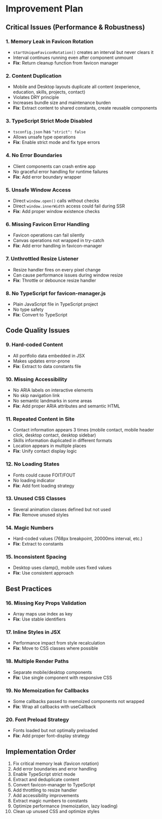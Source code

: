 # Improvement Plan

## Critical Issues (Performance & Robustness)

### 1. **Memory Leak in Favicon Rotation**
- `startUniqueFaviconRotation()` creates an interval but never clears it
- Interval continues running even after component unmount
- **Fix**: Return cleanup function from favicon manager

### 2. **Content Duplication**
- Mobile and Desktop layouts duplicate all content (experience, education, skills, projects, contact)
- Violates DRY principle
- Increases bundle size and maintenance burden
- **Fix**: Extract content to shared constants, create reusable components

### 3. **TypeScript Strict Mode Disabled**
- `tsconfig.json` has `"strict": false`
- Allows unsafe type operations
- **Fix**: Enable strict mode and fix type errors

### 4. **No Error Boundaries**
- Client components can crash entire app
- No graceful error handling for runtime failures
- **Fix**: Add error boundary wrapper

### 5. **Unsafe Window Access**
- Direct `window.open()` calls without checks
- Direct `window.innerWidth` access could fail during SSR
- **Fix**: Add proper window existence checks

### 6. **Missing Favicon Error Handling**
- Favicon operations can fail silently
- Canvas operations not wrapped in try-catch
- **Fix**: Add error handling in favicon-manager

### 7. **Unthrottled Resize Listener**
- Resize handler fires on every pixel change
- Can cause performance issues during window resize
- **Fix**: Throttle or debounce resize handler

### 8. **No TypeScript for favicon-manager.js**
- Plain JavaScript file in TypeScript project
- No type safety
- **Fix**: Convert to TypeScript

## Code Quality Issues

### 9. **Hard-coded Content**
- All portfolio data embedded in JSX
- Makes updates error-prone
- **Fix**: Extract to data constants file

### 10. **Missing Accessibility**
- No ARIA labels on interactive elements
- No skip navigation link
- No semantic landmarks in some areas
- **Fix**: Add proper ARIA attributes and semantic HTML

### 11. **Repeated Content in Site**
- Contact information appears 3 times (mobile contact, mobile header click, desktop contact, desktop sidebar)
- Skills information duplicated in different formats
- Location appears in multiple places
- **Fix**: Unify contact display logic

### 12. **No Loading States**
- Fonts could cause FOIT/FOUT
- No loading indicator
- **Fix**: Add font loading strategy

### 13. **Unused CSS Classes**
- Several animation classes defined but not used
- **Fix**: Remove unused styles

### 14. **Magic Numbers**
- Hard-coded values (768px breakpoint, 20000ms interval, etc.)
- **Fix**: Extract to constants

### 15. **Inconsistent Spacing**
- Desktop uses clamp(), mobile uses fixed values
- **Fix**: Use consistent approach

## Best Practices

### 16. **Missing Key Props Validation**
- Array maps use index as key
- **Fix**: Use stable identifiers

### 17. **Inline Styles in JSX**
- Performance impact from style recalculation
- **Fix**: Move to CSS classes where possible

### 18. **Multiple Render Paths**
- Separate mobile/desktop components
- **Fix**: Use single component with responsive CSS

### 19. **No Memoization for Callbacks**
- Some callbacks passed to memoized components not wrapped
- **Fix**: Wrap all callbacks with useCallback

### 20. **Font Preload Strategy**
- Fonts loaded but not optimally preloaded
- **Fix**: Add proper font-display strategy

## Implementation Order

1. Fix critical memory leak (favicon rotation)
2. Add error boundaries and error handling
3. Enable TypeScript strict mode
4. Extract and deduplicate content
5. Convert favicon-manager to TypeScript
6. Add throttling to resize handler
7. Add accessibility improvements
8. Extract magic numbers to constants
9. Optimize performance (memoization, lazy loading)
10. Clean up unused CSS and optimize styles
